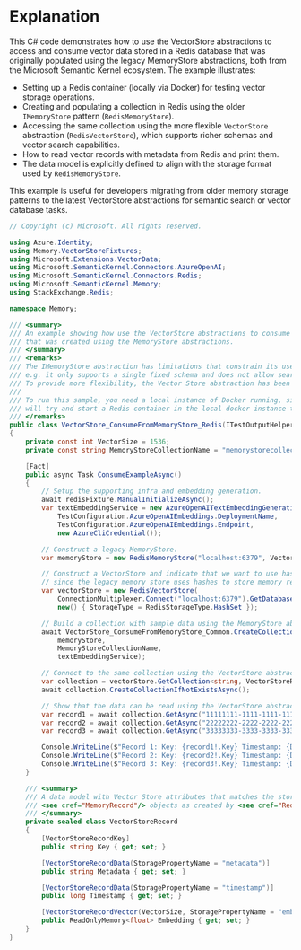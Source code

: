 # Explanation
This C# code demonstrates how to use the VectorStore abstractions to access and consume vector data stored in a Redis database that was originally populated using the legacy MemoryStore abstractions, both from the Microsoft Semantic Kernel ecosystem. The example illustrates:

- Setting up a Redis container (locally via Docker) for testing vector storage operations.
- Creating and populating a collection in Redis using the older `IMemoryStore` pattern (`RedisMemoryStore`).
- Accessing the same collection using the more flexible `VectorStore` abstraction (`RedisVectorStore`), which supports richer schemas and vector search capabilities.
- How to read vector records with metadata from Redis and print them.
- The data model is explicitly defined to align with the storage format used by `RedisMemoryStore`.

This example is useful for developers migrating from older memory storage patterns to the latest VectorStore abstractions for semantic search or vector database tasks.

```csharp
// Copyright (c) Microsoft. All rights reserved.

using Azure.Identity;
using Memory.VectorStoreFixtures;
using Microsoft.Extensions.VectorData;
using Microsoft.SemanticKernel.Connectors.AzureOpenAI;
using Microsoft.SemanticKernel.Connectors.Redis;
using Microsoft.SemanticKernel.Memory;
using StackExchange.Redis;

namespace Memory;

/// <summary>
/// An example showing how use the VectorStore abstractions to consume data from a Redis data store,
/// that was created using the MemoryStore abstractions.
/// </summary>
/// <remarks>
/// The IMemoryStore abstraction has limitations that constrain its use in many scenarios
/// e.g. it only supports a single fixed schema and does not allow search filtering.
/// To provide more flexibility, the Vector Store abstraction has been introduced.
///
/// To run this sample, you need a local instance of Docker running, since the associated fixture
/// will try and start a Redis container in the local docker instance to run against.
/// </remarks>
public class VectorStore_ConsumeFromMemoryStore_Redis(ITestOutputHelper output, VectorStoreRedisContainerFixture redisFixture) : BaseTest(output), IClassFixture<VectorStoreRedisContainerFixture>
{
    private const int VectorSize = 1536;
    private const string MemoryStoreCollectionName = "memorystorecollection";

    [Fact]
    public async Task ConsumeExampleAsync()
    {
        // Setup the supporting infra and embedding generation.
        await redisFixture.ManualInitializeAsync();
        var textEmbeddingService = new AzureOpenAITextEmbeddingGenerationService(
            TestConfiguration.AzureOpenAIEmbeddings.DeploymentName,
            TestConfiguration.AzureOpenAIEmbeddings.Endpoint,
            new AzureCliCredential());

        // Construct a legacy MemoryStore.
        var memoryStore = new RedisMemoryStore("localhost:6379", VectorSize);

        // Construct a VectorStore and indicate that we want to use hashes
        // since the legacy memory store uses hashes to store memory records.
        var vectorStore = new RedisVectorStore(
            ConnectionMultiplexer.Connect("localhost:6379").GetDatabase(),
            new() { StorageType = RedisStorageType.HashSet });

        // Build a collection with sample data using the MemoryStore abstraction.
        await VectorStore_ConsumeFromMemoryStore_Common.CreateCollectionAndAddSampleDataAsync(
            memoryStore,
            MemoryStoreCollectionName,
            textEmbeddingService);

        // Connect to the same collection using the VectorStore abstraction.
        var collection = vectorStore.GetCollection<string, VectorStoreRecord>(MemoryStoreCollectionName);
        await collection.CreateCollectionIfNotExistsAsync();

        // Show that the data can be read using the VectorStore abstraction.
        var record1 = await collection.GetAsync("11111111-1111-1111-1111-111111111111");
        var record2 = await collection.GetAsync("22222222-2222-2222-2222-222222222222");
        var record3 = await collection.GetAsync("33333333-3333-3333-3333-333333333333", new() { IncludeVectors = true });

        Console.WriteLine($"Record 1: Key: {record1!.Key} Timestamp: {DateTimeOffset.FromUnixTimeMilliseconds(record1.Timestamp)} Metadata: {record1.Metadata} Embedding {record1.Embedding}");
        Console.WriteLine($"Record 2: Key: {record2!.Key} Timestamp: {DateTimeOffset.FromUnixTimeMilliseconds(record2.Timestamp)} Metadata: {record2.Metadata} Embedding {record2.Embedding}");
        Console.WriteLine($"Record 3: Key: {record3!.Key} Timestamp: {DateTimeOffset.FromUnixTimeMilliseconds(record3.Timestamp)} Metadata: {record3.Metadata} Embedding {record3.Embedding}");
    }

    /// <summary>
    /// A data model with Vector Store attributes that matches the storage representation of
    /// <see cref="MemoryRecord"/> objects as created by <see cref="RedisMemoryStore"/>.
    /// </summary>
    private sealed class VectorStoreRecord
    {
        [VectorStoreRecordKey]
        public string Key { get; set; }

        [VectorStoreRecordData(StoragePropertyName = "metadata")]
        public string Metadata { get; set; }

        [VectorStoreRecordData(StoragePropertyName = "timestamp")]
        public long Timestamp { get; set; }

        [VectorStoreRecordVector(VectorSize, StoragePropertyName = "embedding")]
        public ReadOnlyMemory<float> Embedding { get; set; }
    }
}
```